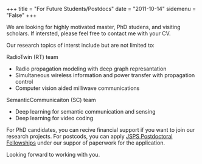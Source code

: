 +++
title = "For Future Students/Postdocs"
date = "2011-10-14"
sidemenu = "False"
+++

We are looking for highly motivated master, PhD studens, and visiting scholars. If intersted, please feel free to contact me with your CV.

Our research topics of interst include but are not limited to:

RadioTwin (RT) team
- Radio propagation modeling with deep graph represantation
- Simultaneous wireless information and power transfer with propagation control
- Computer vision aided milliwave communications

SemanticCommunicaiton (SC) team
- Deep learning for semantic communication and sensing
- Deep learning for video coding

For PhD candidates, you can recive financial support if you want to join our research projects.
For postcods, you can apply [JSPS Postdoctoral Fellowships](https://www.jsps.go.jp/english/e-fellow/) under our suppor of paperwork for the application.

Looking forward to working with you.